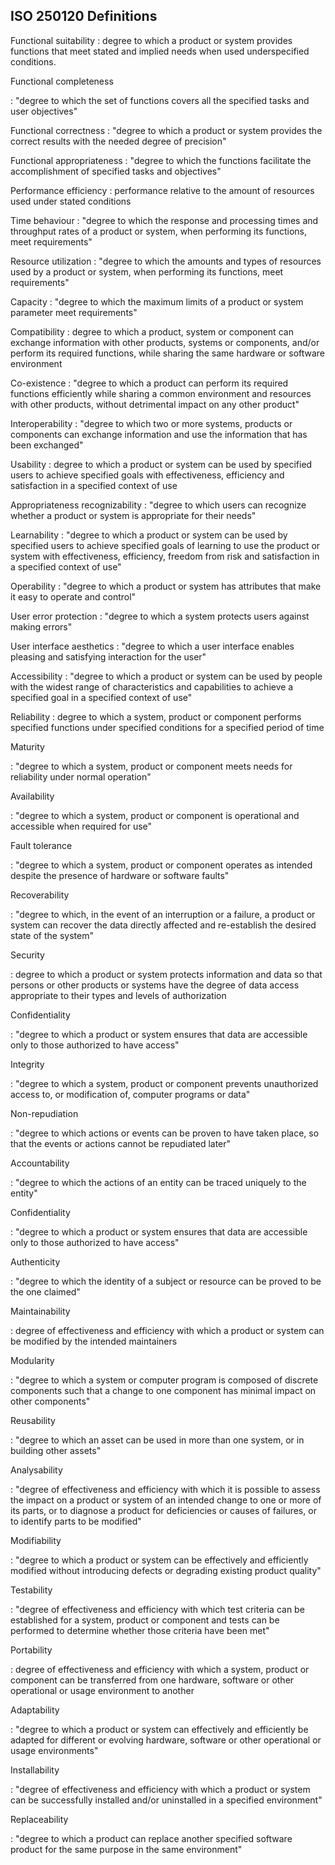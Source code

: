 ## ISO 250120 Definitions

Functional suitability
: degree to which a product or system provides functions that meet stated and
  implied needs when used underspecified conditions.

Functional completeness

: "degree to which the set of functions covers all the specified tasks and user
  objectives"

Functional correctness
: "degree to which a product or system provides the correct results with the
  needed degree of precision"

Functional appropriateness
: "degree to which the functions facilitate the accomplishment of specified
  tasks and objectives"

Performance efficiency
: performance relative to the amount of resources used under stated conditions

Time behaviour
: "degree to which the response and processing times and throughput rates of
  a product or system, when performing its functions, meet requirements"

Resource utilization
: "degree to which the amounts and types of resources used by a product or
  system, when performing its functions, meet requirements"

Capacity
: "degree to which the maximum limits of a product or system parameter meet
  requirements"

Compatibility
: degree to which a product, system or component can exchange information with
  other products, systems or components, and/or perform its required functions,
  while sharing the same hardware or software environment

Co-existence
: "degree to which a product can perform its required functions efficiently
  while sharing a common environment and resources with other products, without
  detrimental impact on any other product"

Interoperability
: "degree to which two or more systems, products or components can exchange
  information and use the information that has been exchanged"

Usability
: degree to which a product or system can be used by specified users to achieve
  specified goals with effectiveness, efficiency and satisfaction in a specified
  context of use

Appropriateness recognizability
: "degree to which users can recognize whether a product or system is
  appropriate for their needs"

Learnability
: "degree to which a product or system can be used by specified users to
  achieve specified goals of learning to use the product or system with
  effectiveness, efficiency, freedom from risk and satisfaction in a specified
  context of use"

Operability
: "degree to which a product or system has attributes that make it easy to
  operate and control"

User error protection
: "degree to which a system protects users against making errors"

User interface aesthetics
: "degree to which a user interface enables pleasing and satisfying interaction
  for the user"

Accessibility
: "degree to which a product or system can be used by people with the widest
  range of characteristics and capabilities to achieve a specified goal in
  a specified context of use"

Reliability
: degree to which a system, product or component performs specified functions
  under specified conditions for a specified period of time

Maturity

: "degree to which a system, product or component meets needs for reliability
  under normal operation"

Availability

: "degree to which a system, product or component is operational and accessible
  when required for use"

Fault tolerance

: "degree to which a system, product or component operates as intended despite
  the presence of hardware or software faults"

Recoverability

: "degree to which, in the event of an interruption or a failure, a product or
  system can recover the data directly affected and re-establish the desired
  state of the system"

Security

: degree to which a product or system protects information and data so
  that persons or other products or systems have the degree of data access
  appropriate to their types and levels of authorization

Confidentiality

: "degree to which a product or system ensures that data are accessible only to
  those authorized to have access"

Integrity

: "degree to which a system, product or component prevents unauthorized access
  to, or modification of, computer programs or data"

Non-repudiation

: "degree to which actions or events can be proven to have taken place, so that
  the events or actions cannot be repudiated later"

Accountability

: "degree to which the actions of an entity can be traced uniquely to the
  entity"

Confidentiality

: "degree to which a product or system ensures that data are accessible only to
  those authorized to have access"

Authenticity

: "degree to which the identity of a subject or resource can be proved to be
  the one claimed"

Maintainability

: degree of effectiveness and efficiency with which a product or system can be
  modified by the intended maintainers

Modularity

: "degree to which a system or computer program is composed of discrete
  components such that a change to one component has minimal impact on other
  components"

Reusability

: "degree to which an asset can be used in more than one system, or in building
  other assets"

Analysability

: "degree of effectiveness and efficiency with which it is possible to assess
  the impact on a product or system of an intended change to one or more of its
  parts, or to diagnose a product for deficiencies or causes of failures, or to
  identify parts to be modified"

Modifiability

: "degree to which a product or system can be effectively and efficiently
  modified without introducing defects or degrading existing product quality"

Testability

: "degree of effectiveness and efficiency with which test criteria can be
  established for a system, product or component and tests can be performed to
  determine whether those criteria have been met"

Portability

: degree of effectiveness and efficiency with which a system, product or
  component can be transferred from one hardware, software or other operational
  or usage environment to another

Adaptability

: "degree to which a product or system can effectively and efficiently be
  adapted for different or evolving hardware, software or other operational or
  usage environments"

Installability

: "degree of effectiveness and efficiency with which a product or system can be
  successfully installed and/or uninstalled in a specified environment"

Replaceability

: "degree to which a product can replace another specified software product for
  the same purpose in the same environment"

